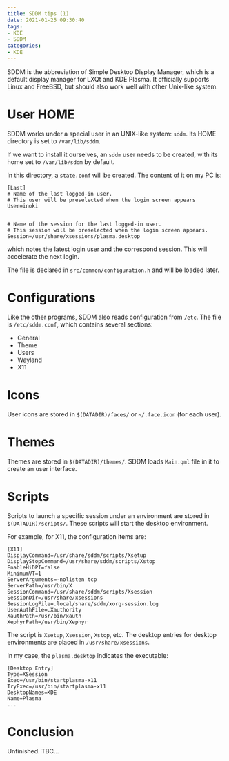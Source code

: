 ```yaml
---
title: SDDM tips (1)
date: 2021-01-25 09:30:40
tags:
- KDE
- SDDM
categories:
- KDE
---
```


SDDM is the abbreviation of Simple Desktop Display Manager, which is a default display manager for LXQt and KDE Plasma.
It officially supports Linux and FreeBSD, but should also work well with other Unix-like system.

# User HOME

SDDM works under a special user in an UNIX-like system: `sddm`. Its HOME directory is set to `/var/lib/sddm`.

If we want to install it ourselves, an `sddm` user needs to be created, with its home set to `/var/lib/sddm` by default.

In this directory, a `state.conf` will be created. The content of it on my PC is:

```
[Last]
# Name of the last logged-in user.
# This user will be preselected when the login screen appears
User=inoki


# Name of the session for the last logged-in user.
# This session will be preselected when the login screen appears.
Session=/usr/share/xsessions/plasma.desktop
```

which notes the latest login user and the correspond session. This will accelerate the next login.

The file is declared in `src/common/configuration.h` and will be loaded later.

# Configurations

Like the other programs, SDDM also reads configuration from `/etc`. The file is `/etc/sddm.conf`, which contains several sections:

- General
- Theme
- Users
- Wayland
- X11

# Icons

User icons are stored in `$(DATADIR)/faces/` or `~/.face.icon` (for each user).

# Themes

Themes are stored in `$(DATADIR)/themes/`. SDDM loads `Main.qml` file in it to create an user interface.

# Scripts

Scripts to launch a specific session under an environment are stored in `$(DATADIR)/scripts/`. These scripts will start the desktop environment.

For example, for X11, the configuration items are:

```
[X11]
DisplayCommand=/usr/share/sddm/scripts/Xsetup
DisplayStopCommand=/usr/share/sddm/scripts/Xstop
EnableHiDPI=false
MinimumVT=1
ServerArguments=-nolisten tcp
ServerPath=/usr/bin/X
SessionCommand=/usr/share/sddm/scripts/Xsession
SessionDir=/usr/share/xsessions
SessionLogFile=.local/share/sddm/xorg-session.log
UserAuthFile=.Xauthority
XauthPath=/usr/bin/xauth
XephyrPath=/usr/bin/Xephyr
```

The script is `Xsetup`, `Xsession`, `Xstop`, etc. The desktop entries for desktop environments are placed in `/usr/share/xsessions`.

In my case, the `plasma.desktop` indicates the executable:

```
[Desktop Entry]
Type=XSession
Exec=/usr/bin/startplasma-x11
TryExec=/usr/bin/startplasma-x11
DesktopNames=KDE
Name=Plasma
...
```

# Conclusion

Unfinished. TBC...
